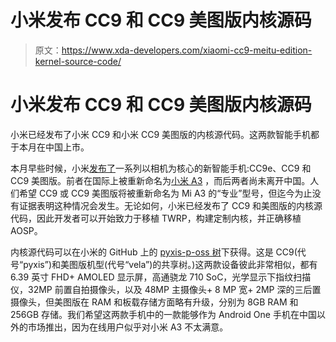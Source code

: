 # 小米发布 CC9 和 CC9 美图版内核源码

> 原文：<https://www.xda-developers.com/xiaomi-cc9-meitu-edition-kernel-source-code/>

# 小米发布 CC9 和 CC9 美图版内核源码

小米已经发布了小米 CC9 和小米 CC9 美图版的内核源代码。这两款智能手机都于本月在中国上市。

本月早些时候，小米[发布了](https://www.xda-developers.com/xiaomi-cc9-cc9e-cc9-meitu-edition-triple-cameras-china/)一系列以相机为核心的新智能手机:CC9e、CC9 和 CC9 美图版。前者在国际上被重新命名为[小米 A3](https://www.xda-developers.com/xiaomi-mi-a3-android-one-announced/) ，而后两者尚未离开中国。人们希望 CC9 或 CC9 美图版将被重新命名为 Mi A3 的“专业”型号，但迄今为止没有证据表明这种情况会发生。无论如何，小米已经发布了 CC9 和美图版的内核源代码，因此开发者可以开始致力于移植 TWRP，构建定制内核，并正确移植 AOSP。

内核源代码可以在小米的 GitHub 上的 [pyxis-p-oss 树](https://github.com/MiCode/Xiaomi_Kernel_OpenSource/tree/pyxis-p-oss)下获得。这是 CC9(代号“pyxis”)和美图版机型(代号“vela”)的共享树。)这两款设备彼此非常相似，都有 6.39 英寸 FHD+ AMOLED 显示屏，高通骁龙 710 SoC，光学显示下指纹扫描仪，32MP 前置自拍摄像头，以及 48MP 主摄像头+ 8 MP 宽+ 2MP 深的三后置摄像头，但美图版在 RAM 和板载存储方面略有升级，分别为 8GB RAM 和 256GB 存储。我们希望这两款手机中的一款能够作为 Android One 手机在中国以外的市场推出，因为在线用户似乎对小米 A3 不太满意。